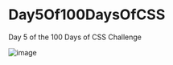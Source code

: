 # Day5Of100DaysOfCSS
Day 5 of the 100 Days of CSS Challenge


![image](https://github.com/06-glitch/Day5Of100DaysOfCSS/assets/62333051/0fd6df43-216d-4e45-b8e7-1355bd3ef2d8)
